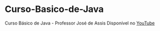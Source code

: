 # Curso-Basico-de-Java
Curso Básico de Java - Professor José de Assis
Disponível no [YouTube](https://www.youtube.com/watch?v=srNtqw2LEBU&list=PLbEOwbQR9lqxdW98mY-40IZQ5i8ZZyeQx)
